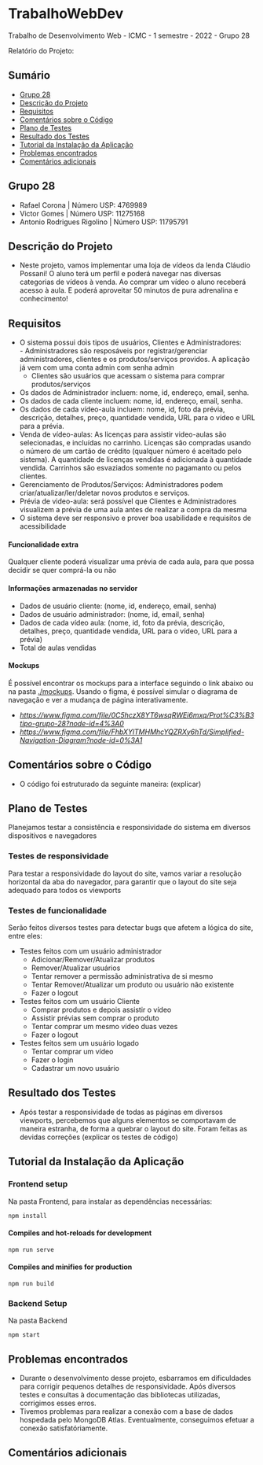 # TrabalhoWebDev
Trabalho de Desenvolvimento Web - ICMC - 1 semestre - 2022 - Grupo 28



Relatório do Projeto:

## Sumário
* [Grupo 28](#grupo-28)
* [Descrição do Projeto](#descrição-do-projeto)
* [Requisitos](#requisitos)
* [Comentários sobre o Código](#comentários-sobre-o-código)
* [Plano de Testes](#plano-de-testes)
* [Resultado dos Testes](#resultado-dos-testes)
* [Tutorial da Instalação da Aplicação](#tutorial-da-instalação-da-aplicação)
* [Problemas encontrados](#problemas-encontrados)
* [Comentários adicionais](#comentários-adicionais)  

## Grupo 28
 - Rafael Corona  |  Número USP: 4769989
 - Victor Gomes |  Número USP: 11275168
 - Antonio Rodrigues Rigolino | Número USP: 11795791

## Descrição do Projeto
- Neste projeto, vamos implementar uma loja de vídeos da lenda Cláudio Possani! O aluno terá um perfil e poderá navegar nas diversas categorias de vídeos à venda.
 Ao comprar um vídeo o aluno receberá acesso à aula. E poderá aproveitar 50 minutos de pura adrenalina e conhecimento!

## Requisitos
- O sistema possui dois tipos de usuários, Clientes e Administradores:  
      - Administradores são resposáveis por registrar/gerenciar administradores, clientes e os produtos/serviços providos. A aplicação já vem com uma conta admin com senha admin  
     - Clientes são usuários que acessam o sistema para comprar produtos/serviços 
- Os dados de Administrador incluem: nome, id, endereço, email, senha. 
- Os dados de cada cliente incluem: nome, id, endereço, email, senha.  
- Os dados de cada vídeo-aula incluem: nome, id, foto da prévia, descrição, detalhes, preço, quantidade vendida, URL para o vídeo e URL para a prévia.
- Venda de vídeo-aulas: As licenças para assistir video-aulas são selecionadas, e incluídas no carrinho. Licenças são compradas usando o número de um cartão de crédito (qualquer número é aceitado pelo sistema). A quantidade de licenças vendidas é adicionada à quantidade vendida. Carrinhos são esvaziados somente no pagamanto ou pelos clientes. 
- Gerenciamento de Produtos/Serviços: Administradores podem criar/atualizar/ler/deletar novos produtos e serviços.
- Prévia de video-aula: será possível que Clientes e Administradores visualizem a prévia de uma aula antes de realizar a compra da mesma
- O sistema deve ser responsivo e prover boa usabilidade e requisitos de acessibilidade

#### Funcionalidade extra
 Qualquer cliente poderá visualizar uma prévia de cada aula, para que possa decidir se quer comprá-la ou não


#### Informações armazenadas no servidor
 - Dados de usuário cliente: (nome, id, endereço, email, senha)
 - Dados de usuário administrador: (nome, id, email, senha)
 - Dados de cada vídeo aula: (nome, id, foto da prévia, descrição, detalhes, preço, quantidade vendida, URL para o vídeo, URL para a prévia)
 - Total de aulas vendidas

#### Mockups
É possível encontrar os mockups para a interface seguindo o link abaixo ou na pasta [./mockups](../master/Mockups). Usando o figma, é possível simular o diagrama de navegação e ver a mudança de página interativamente.  
 
 - *https://www.figma.com/file/0C5hczX8YT6wsqRWEi6mxq/Prot%C3%B3tipo-grupo-28?node-id=4%3A0*
 - *https://www.figma.com/file/FhbXYlTMHMhcYQZRXy6hTd/Simplified-Navigation-Diagram?node-id=0%3A1*
 
## Comentários sobre o Código
- O código foi estruturado da seguinte maneira: (explicar)

## Plano de Testes    
Planejamos testar a consistência e responsividade do sistema em diversos dispositivos e navegadores
### Testes de responsividade
Para testar a responsividade do layout do site, vamos variar a resolução horizontal da aba do navegador, para garantir que o layout do site seja adequado para todos os viewports
### Testes de funcionalidade
Serão feitos diversos testes para detectar bugs que afetem a lógica do site, entre eles:
- Testes feitos com um usuário administrador
    - Adicionar/Remover/Atualizar produtos
    - Remover/Atualizar usuários
    - Tentar remover a permissão administrativa de si mesmo
    - Tentar Remover/Atualizar um produto ou usuário não existente
    - Fazer o logout
- Testes feitos com um usuário Cliente
    - Comprar produtos e depois assistir o vídeo
    - Assistir prévias sem comprar o produto
    - Tentar comprar um mesmo vídeo duas vezes
    - Fazer o logout
- Testes feitos sem um usuário logado
    - Tentar comprar um vídeo
    - Fazer o login
    - Cadastrar um novo usuário
    
## Resultado dos Testes
- Após testar a responsividade de todas as páginas em diversos viewports, percebemos que alguns elementos se comportavam de maneira estranha, de forma a quebrar o layout do site. Foram feitas as devidas correções
(explicar os testes de código)


## Tutorial da Instalação da Aplicação  

### Frontend setup
Na pasta Frontend, para instalar as dependências necessárias:
```
npm install
```

#### Compiles and hot-reloads for development
```
npm run serve
```

#### Compiles and minifies for production
```
npm run build
```

### Backend Setup
Na pasta Backend
```
npm start
```
## Problemas encontrados 

- Durante o desenvolvimento desse projeto, esbarramos em dificuldades para corrigir pequenos detalhes de responsividade. Após diversos testes e consultas à documentação das bibliotecas utilizadas, corrigimos esses erros.
- Tivemos problemas para realizar a conexão com a base de dados hospedada pelo MongoDB Atlas. Eventualmente, conseguimos efetuar a conexão satisfatóriamente.
## Comentários adicionais  
